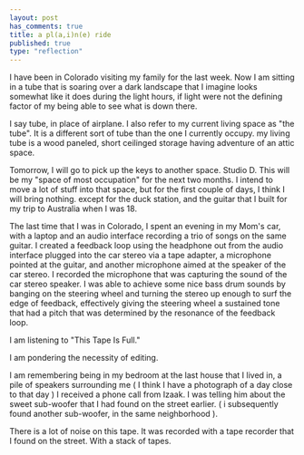 ```yaml
---
layout: post
has_comments: true
title: a pl(a,i)n(e) ride
published: true
type: "reflection"
---
```


I have been in Colorado visiting my family for the last week.
Now I am sitting in a tube that is soaring over a dark landscape that I imagine looks somewhat like it does during the light hours, if light were not the defining factor of my being able to see what is down there.

I say tube, in place of airplane. I also refer to my current living space as "the tube". It is a different sort of tube than the one I currently occupy. my living tube is a wood paneled, short ceilinged storage having adventure of an attic space.

Tomorrow, I will go to pick up the keys to another space. Studio D. This will be my "space of most occupation" for the next two months. I intend to move a lot of stuff into that space, but for the first couple of days, I think I will bring nothing. except for the duck station, and the guitar that I built for my trip to Australia when I was 18.

The last time that I was in Colorado, I spent an evening in my Mom's car, with a laptop and an audio interface recording a trio of songs on the same guitar. I created a feedback loop using the headphone out from the audio interface plugged into the car stereo via a tape adapter, a microphone pointed at the guitar, and another microphone aimed at the speaker of the car stereo. I recorded the microphone that was capturing the sound of the car stereo speaker. I was able to achieve some nice bass drum sounds by banging on the steering wheel and turning the stereo up enough to surf the edge of feedback, effectively giving the steering wheel a sustained tone that had a pitch that was determined by the resonance of the feedback loop.

I am listening to "This Tape Is Full."

I am pondering the necessity of editing.

I am remembering being in my bedroom at the last house that I lived in, a pile of speakers surrounding me ( I think I have a photograph of a day close to that day )
I received a phone call from Izaak. I was telling him about the sweet sub-woofer that I had found on the street earlier. ( i subsequently found another sub-woofer, in the same neighborhood ).

There is a lot of noise on this tape. It was recorded with a tape recorder that I found on the street. With a stack of tapes.
